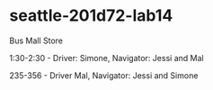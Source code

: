 # seattle-201d72-lab14
Bus Mall Store

1:30-2:30 - Driver: Simone, Navigator: Jessi and Mal

235-356 - Driver Mal, Navigator: Jessi and Simone